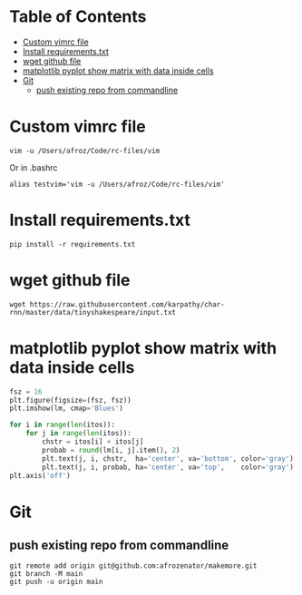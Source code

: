 # Table of Contents

- [Custom vimrc file](#custom-vimrc-file)
- [Install requirements.txt](#install-requirementstxt)
- [wget github file](#wget-github-file)
- [matplotlib pyplot show matrix with data inside cells](#matplotlib-pyplot-show-matrix-with-data-inside-cells)
- [Git](#git)
  - [push existing repo from commandline](#push-existing-repo-from-commandline)


# Custom vimrc file

```shell
vim -u /Users/afroz/Code/rc-files/vim
```

Or in .bashrc
```shell
alias testvim='vim -u /Users/afroz/Code/rc-files/vim'
```

# Install requirements.txt

```shell
pip install -r requirements.txt
```

# wget github file

```shell
wget https://raw.githubusercontent.com/karpathy/char-rnn/master/data/tinyshakespeare/input.txt
```

# matplotlib pyplot show matrix with data inside cells

```python
fsz = 16
plt.figure(figsize=(fsz, fsz))
plt.imshow(lm, cmap='Blues')

for i in range(len(itos)):
    for j in range(len(itos)):
        chstr = itos[i] + itos[j]
        probab = round(lm[i, j].item(), 2)
        plt.text(j, i, chstr,  ha='center', va='bottom', color='gray')
        plt.text(j, i, probab, ha='center', va='top',    color='gray')
plt.axis('off')
```

# Git

## push existing repo from commandline

```shell
git remote add origin git@github.com:afrozenator/makemore.git
git branch -M main
git push -u origin main
```
